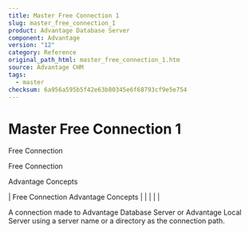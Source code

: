 ```yaml
---
title: Master Free Connection 1
slug: master_free_connection_1
product: Advantage Database Server
component: Advantage
version: "12"
category: Reference
original_path_html: master_free_connection_1.htm
source: Advantage CHM
tags:
  - master
checksum: 6a956a595b5f42e63b80345e6f68793cf9e5e754
---
```


# Master Free Connection 1

Free Connection

Free Connection

Advantage Concepts

| Free Connection  Advantage Concepts |  |  |  |  |

A connection made to Advantage Database Server or Advantage Local Server using a server name or a directory as the connection path.
